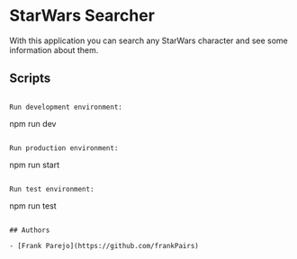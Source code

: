# StarWars Searcher

With this application you can search any StarWars character and see some information about them.


## Scripts

```

Run development environment:

```
npm run dev
```

Run production environment:

```
npm run start
```

Run test environment:

```
npm run test
```

## Authors

- [Frank Parejo](https://github.com/frankPairs)